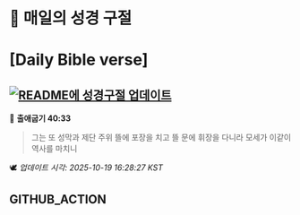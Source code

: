 # 🙏 매일의 성경 구절
# [Daily Bible verse]
## [![README에 성경구절 업데이트](https://github.com/DONGSUKA/first_test/actions/workflows/update-readme-bible.yml/badge.svg)](https://github.com/DONGSUKA/first_test/actions/workflows/update-readme-bible.yml)
<!-- START_BIBLE_VERSE -->
📖 **출애굽기 40:33**
> 그는 또 성막과 제단 주위 뜰에 포장을 치고 뜰 문에 휘장을 다니라 모세가 이같이 역사를 마치니

🕊️ _업데이트 시각: 2025-10-19 16:28:27 KST_
  <!-- END_BIBLE_VERSE -->
## GITHUB_ACTION
